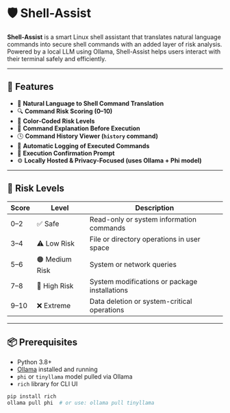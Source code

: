 # 🛡️ Shell-Assist

**Shell-Assist** is a smart Linux shell assistant that translates natural language commands into secure shell commands with an added layer of risk analysis. Powered by a local LLM using Ollama, Shell-Assist helps users interact with their terminal safely and efficiently.

---

## 🚀 Features

- 🧠 **Natural Language to Shell Command Translation**
- 🔍 **Command Risk Scoring (0–10)**
- 🎨 **Color-Coded Risk Levels**
- 📘 **Command Explanation Before Execution**
- 🕓 **Command History Viewer (`history` command)**
- 📝 **Automatic Logging of Executed Commands**
- 🛑 **Execution Confirmation Prompt**
- ⚙️ **Locally Hosted & Privacy-Focused (uses Ollama + Phi model)**

---

## 🔐 Risk Levels

| Score | Level         | Description                                      |
|-------|---------------|--------------------------------------------------|
| 0–2   | ✅ Safe        | Read-only or system information commands         |
| 3–4   | ⚠️ Low Risk    | File or directory operations in user space       |
| 5–6   | 🟠 Medium Risk | System or network queries                        |
| 7–8   | 🔴 High Risk   | System modifications or package installations    |
| 9–10  | ❌ Extreme     | Data deletion or system-critical operations      |

---

## 📦 Prerequisites

- Python 3.8+
- [Ollama](https://ollama.com) installed and running
- `phi` or `tinyllama` model pulled via Ollama
- `rich` library for CLI UI

```bash
pip install rich
ollama pull phi  # or use: ollama pull tinyllama
